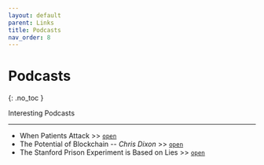 ```yaml
---
layout: default
parent: Links
title: Podcasts
nav_order: 8
---
```


# Podcasts
{: .no_toc }

Interesting Podcasts

---

- When Patients Attack >> [`open`](https://www.thisamericanlife.org/441/when-patents-attack)
- The Potential of Blockchain -- *Chris Dixon* >> [`open`](https://www.joincolossus.com/episodes/22848496/dixon-the-potential-of-blockchain-technology?tab=transcript)
- The Stanford Prison Experiment is Based on Lies >> [`open`](https://www.vox.com/science-and-health/2018/6/14/17464516/stanford-prison-experiment-audio)
